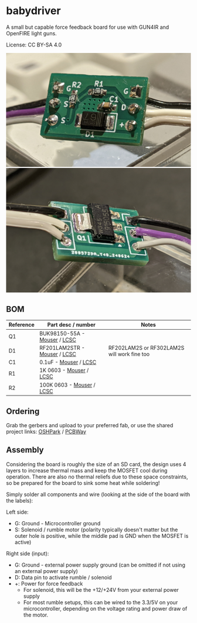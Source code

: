 # babydriver

A small but capable force feedback board for use with GUN4IR and OpenFIRE light guns.

License: CC BY-SA 4.0

![Image of assembled PCB from front](resources/board-front.jpg)
![Image of assembled PCB from back](resources/board-back.jpg)

## BOM

| Reference | Part desc / number | Notes |
|----------|-------------|-------|
| Q1 | BUK98150-55A - [Mouser](https://www.mouser.com/ProductDetail/Nexperia/BUK98150-55A-CUF?qs=Yna0arPQ0CRUeN6OsRm%252BFA%3D%3D) / [LCSC](https://lcsc.com/product-detail/MOSFETs_Nexperia-BUK98150-55A-CUF_C458219.html) |  |
| D1 | RF201LAM2STR  - [Mouser](https://www.mouser.co.uk/ProductDetail/ROHM-Semiconductor/RF202LAM2STFTR?qs=HXFqYaX1Q2zHR%252BhwlkXHhw%3D%3D) / [LCSC](https://lcsc.com/product-detail/Fast-Recovery-High-Efficiency-Diodes_ROHM-Semicon-RF202LAM2STFTR_C5336592.html) | RF202LAM2S or RF302LAM2S will work fine too|
| C1 | 0.1uF - [Mouser](https://www.mouser.co.uk/ProductDetail/YAGEO/CC0603KRX7R9BB104?qs=vTakOoo5QyLvVCYM2ge8LQ%3D%3D) / [LCSC](https://www.lcsc.com/product-detail/_YAGEO-_C14663.html) |
| R1 | 1K 0603 - [Mouser](https://www.mouser.co.uk/ProductDetail/YAGEO/RC0603FR-071KL?qs=VU8sRB4EgwApHsk4rF%2F3zg%3D%3D) / [LCSC](https://lcsc.com/product-detail/Chip-Resistor-Surface-Mount_YAGEO-RC0603FR-071KL_C22548.html) | |
| R2 | 100K 0603 - [Mouser](https://www.mouser.co.uk/ProductDetail/YAGEO/RC0603FR-07100KL?qs=e1ok2LiJcmaihem8Va5%2Fsw%3D%3D) / [LCSC](https://lcsc.com/product-detail/Chip-Resistor-Surface-Mount_YAGEO-RC0603FR-07100KL_C14675.html) |  |

## Ordering

Grab the gerbers and upload to your preferred fab, or use the shared project links: [OSHPark](https://oshpark.com/shared_projects/hxcLf80E) / [PCBWay](https://www.pcbway.com/project/shareproject/babydriver_2d900780.html)

## Assembly

Considering the board is roughly the size of an SD card, the design uses 4 layers to increase thermal mass and keep the MOSFET cool during operation.
There are also no thermal reliefs due to these space constraints, so be prepared for the board to sink some heat while soldering!

Simply solder all components and wire (looking at the side of the board with the labels):

Left side:
- G: Ground - Microcontroller ground
- S: Solenoid / rumble motor (polarity typically doesn't matter but the outer hole is positive, while the middle pad is GND when the MOSFET is active)

Right side (input):
- G: Ground - external power supply ground (can be omitted if not using an external power supply)
- D: Data pin to activate rumble / solenoid
- +: Power for force feedback
    - For solenoid, this will be the +12/+24V from your external power supply
	- For most rumble setups, this can be wired to the 3.3/5V on your microcontroller, depending on the voltage rating and power draw of the motor.
